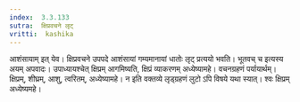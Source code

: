 ```yaml
---
index:  3.3.133
sutra:  क्षिप्रवचने लृट्
vritti:  kashika 
---
```


आशंसायाम् इत् येव। क्षिप्रवचने उपपदे आशंसायां गम्यमानायां धातोः लृट् प्रत्ययो भवति। भूतवच् च इत्यस्य अयम् अपवादः। उपाध्यायश्चेत् क्षिप्रम् आगमिष्यति, क्षिप्रं व्याकरणम् अध्येष्यामहे। वचनग्रहणं पर्यायार्थम्। क्षिप्रम्, शीघ्रम्, आशु, त्वरितम्, अध्येष्यामहे। न इति वक्तव्ये लृड्ग्रहणं लुटो ऽपि विषये यथा स्यात्। श्वः क्षिप्रम् अध्येष्यमहे।

